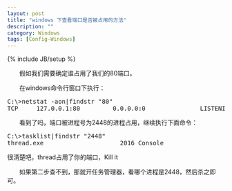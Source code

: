 ```yaml
---
layout: post
title: "windows 下查看端口是否被占用的方法"
description: ""
category: Windows
tags: [Config-Windows]
---
```

{% include JB/setup %}

　　假如我们需要确定谁占用了我们的80端口。  

　　在windows命令行窗口下执行：

<pre class="prettyprint linenums">
C:\>netstat -aon|findstr "80"
TCP     127.0.0.1:80         0.0.0.0:0               LISTENING       2448
</pre>

　　看到了吗，端口被进程号为2448的进程占用，继续执行下面命令：

<pre class="prettyprint linenums">
C:\>tasklist|findstr "2448"
thread.exe                     2016 Console                 0     16,064 K
</pre>

很清楚吧，thread占用了你的端口，Kill it

　　如果第二步查不到，那就开任务管理器，看哪个进程是2448，然后杀之即可。

